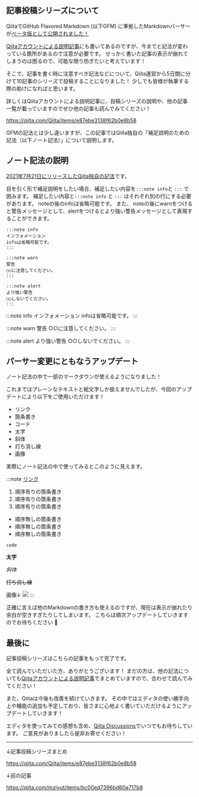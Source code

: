 <!--
title:   QiitaのMarkdownパーサー変更にともなう、補足説明の書き方と注意点
tags:    Markdown,Qiita,githubflavoredmarkdown
id:      0c91e5319c32434f2c6a
private: false
-->
## 記事投稿シリーズについて

QiitaでGitHub Flavored Markdown (以下GFM) に準拠したMarkdownパーサーが[ベータ版として公開されました！](https://blog.qiita.com/replace-markdown-parser-beta/)

[Qiitaアカウントによる説明記事](https://qiita.com/Qiita/items/e87ebe3138f62b0e8b58)にも書いてあるのですが、今までと記法が変わっている箇所があるので注意が必要です。
せっかく書いた記事の表示が崩れてしまうのは困るので、可能な限り防ぎたいと考えています！

そこで、記事を書く時に注意すべき記法などについて、Qiita運営から5日間に分けて10記事のシリーズで投稿することになりました！
少しでも皆様が執筆する際の助けになればと思います。

詳しくはQiitaアカウントによる説明記事に、投稿シリーズの説明や、他の記事一覧が載っていますのでぜひ他の記事も読んでみてください！

https://qiita.com/Qiita/items/e87ebe3138f62b0e8b58

GFMの記法とは少し違いますが、この記事ではQiita独自の「補足説明のための記法（以下ノート記法）」について説明します。

## ノート記法の説明

[2021年7月21日にリリースしたQiita独自の記法](https://qiita.com/release-notes#%E3%83%8E%E3%83%BC%E3%83%88%E8%A8%98%E6%B3%95%E3%82%92%E8%BF%BD%E5%8A%A0%E3%81%97%E3%81%BE%E3%81%97%E3%81%9F)です。

目を引く形で補足説明をしたい場合、補足したい内容を`:::note info`と `:::` で囲みます。
補足したい内容と`:::note info` と `:::` はそれぞれ別の行にする必要があります。
noteの後のinfoは省略可能です。
また、 noteの後にwarnをつけると警告メッセージとして、alertをつけるとより強い警告メッセージとして表現することができます。

```
:::note info
インフォメーション
infoは省略可能です。
:::

:::note warn
警告
○○に注意してください。
:::

:::note alert
より強い警告
○○しないでください。
:::
```

:::note info
インフォメーション
infoは省略可能です。
:::

:::note warn
警告
○○に注意してください。
:::

:::note alert
より強い警告
○○しないでください。
:::

## パーサー変更にともなうアップデート

ノート記法の中で一部のマークダウンが使えるようになりました！

これまではプレーンなテキストと絵文字しか扱えませんでしたが、今回のアップデートにより以下をご使用いただけます！

- リンク
- 箇条書き
- コード
- 太字
- 斜体
- 打ち消し線
- 画像

実際にノート記法の中で使ってみるとこのように見えます。

:::note
[リンク](#リンク)

1. 順序有りの箇条書き
1. 順序有りの箇条書き
1. 順序有りの箇条書き

- 順序無しの箇条書き
- 順序無しの箇条書き
- 順序無しの箇条書き

`code`

**太字**

*斜体*

~~打ち消し線~~

画像↓
![](https://qiita-image-store.s3.ap-northeast-1.amazonaws.com/0/214677/064c6d3f-f241-8ff9-1a78-46a5100ebed7.png)
:::

正確に言えば他のMarkdownの書き方も使えるのですが、現在は表示が崩れたり余白が空きすぎたりしてしまいます。
こちらは順次アップデートしていきますのでお待ちください :bow:

## 最後に

記事投稿シリーズはこちらの記事をもって完了です。

全て読んでいただいた方、ありがとうございます！
まだの方は、他の記法についても[Qiitaアカウントによる説明記事](https://qiita.com/Qiita/items/e87ebe3138f62b0e8b58)でまとめていますので、合わせて読んでみてください！

また、Qiitaは今後も改善を続けていきます。
その中ではエディタの使い勝手向上や機能の追加も予定しており、皆さまに心地よく書いていただけるようにアップデートしていきます！

エディタを使ってみての感想も含め、[Qiita Discussions](https://github.com/increments/qiita-discussions/discussions)でいつでもお待ちしています。
ご意見がありましたら是非お寄せください！

---

↓記事投稿シリーズまとめ

https://qiita.com/Qiita/items/e87ebe3138f62b0e8b58

↓前の記事

https://qiita.com/mziyut/items/bc00ed7396bd60a717b8